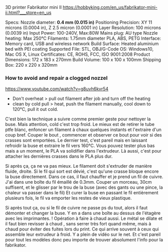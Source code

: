 3D printer Fabrikator mini II
https://hobbyking.com/en_us/fabrikator-mini-ii.html?___store=en_us


Specs:
Nozzle diameter: **0.4 mm (0.015 in)**
Positioning Precision: XY 11 microns (0.0004 in), Z 2.5 micron (0.0001 in)
Layer Resolution: 100 microns (0.0039 in)
Input Power: 100-240V, Max:80W
Mains plug: AU type
Nozzle heating: Max 250℃
Filaments: 1.75mm diameter PLA, ABS, PETG
Interface: Memory card, USB and wireless network
Build Surface: Heated aluminium bed with PEI coating
Supported File: STL, OBJ/G-Code
OS: Windows10, Mac OS X, Linux
Certificates: CE, ROHS, FCC, ISO 9001:2008
Product Dimensions: 172 x 183 x 270mm
Build Volume: 100 x 100 x 100mm
Shipping Box: 220 x 220 x 320mm


### How to avoid and repair a clogged nozzel
https://www.youtube.com/watch?v=g8uvh6kvr54
- Don't overheat > pull out filament after job and turn off the heating
- clean by cold pull > heat, push the filament manually, cool down to 120°C, pull it out cold.

C'est bien la technique a suivre comme premier geste pour nettoyer la buse. 
Mais attention, cold c'est trop froid. Le mieux est de retirer le tube ptfe blanc, enfoncer un filament à chaux quelques instants et l'extraire d'un coup bref. 
Couper le bout , commencer et observer ce bout pour voir si des crasses sont emportées. 
Le dernier test, c'est pareil mais en laissant refroidir la buse et extraire le fil vers 160°C. Vous pouvez tester plus bas mais a un moment, le PLA va solidifier dans l'extrudeur.
Là aussi, c'est pour attacher les dernières crasses dans le PLA plus dur. 

Si après ça, ça ne va pas mieux. Le filament doit s'extruder de manière fluide, droite. Si le fil qui sort est dévié, c'est qu'une crasse bloque encore la buse directement. 
Dans ce cas, il faut chauffer et je prend un fil de cuivre. J'ai dans une boîte du fil émaillé de 0.3mm. 
Couper un morceau, 30cm suffisent, et le glisser par le trou de la buse (avec des gants ou une pince, la chaleur va passer dans le fil)
Et curer la buse en passant le fil entièrement plusieurs fois, le fil va emporter les restes de vieux plastique. 

Si après tout ça, ou si le fil de cuivre ne passe ps du tout, alors il faut démonter et changer la buse. Y en a dans une boîte au dessus de l'étagère avec les imprimantes. 
! Opération à faire à chaud aussi. Le métal se dilate et il faut bien revisser à chaud , sans serrer très fort quand même, mais à chaud pour éviter des fuites lors du print. Ce qui arrive souvent à ceux qui assemble leur extrudeur à froid.
Y a plein de vidéo sur le net. Et c'est pareil pour tout les modèles donc peu importe de trouver absolument l'info pour la fabrikator.

